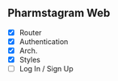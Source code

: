 ## Pharmstagram Web

- [x] Router
- [x] Authentication
- [x] Arch.
- [x] Styles
- [ ] Log In / Sign Up